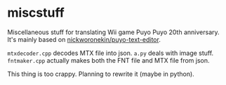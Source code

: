 # miscstuff
Miscellaneous stuff for translating Wii game Puyo Puyo 20th anniversary.
It's mainly based on [nickworonekin/puyo-text-editor](//github.com/nickworonekin/puyo-text-editor).

`mtxdecoder.cpp` decodes MTX file into json.
`a.py` deals with image stuff.
`fntmaker.cpp` actually makes both the FNT file and MTX file from json.

This thing is too crappy. Planning to rewrite it (maybe in python).
